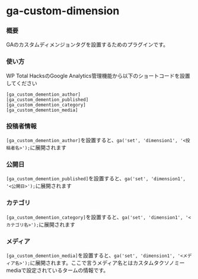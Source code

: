 # ga-custom-dimension
### 概要
GAのカスタムディメンジョンタグを設置するためのプラグインです。

### 使い方
WP Total HacksのGoogle Analytics管理機能から以下のショートコードを設置してください
```
[ga_custom_demention_author]
[ga_custom_demention_published]
[ga_custom_demention_category]
[ga_custom_demention_media]
```

### 投稿者情報
`[ga_custom_demention_author]`を設置すると、`ga('set', 'dimension1', '<投稿者名>');`に展開されます

### 公開日
`[ga_custom_demention_published]`を設置すると、`ga('set', 'dimension1', '<公開日>');`に展開されます

### カテゴリ
`[ga_custom_demention_category]`を設置すると、`ga('set', 'dimension1', '<カテゴリ名>');`に展開されます

### メディア
`[ga_custom_demention_media]`を設置すると、`ga('set', 'dimension1', '<メディア名>');`に展開されます。ここで言うメディア名とはカスタムタクソノミーmediaで設定されているタームの情報です。
